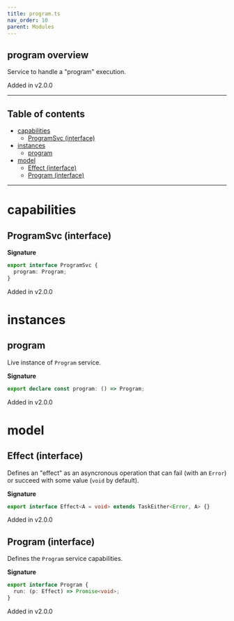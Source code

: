 ```yaml
---
title: program.ts
nav_order: 10
parent: Modules
---
```


## program overview

Service to handle a "program" execution.

Added in v2.0.0

---

<h2 class="text-delta">Table of contents</h2>

- [capabilities](#capabilities)
  - [ProgramSvc (interface)](#programsvc-interface)
- [instances](#instances)
  - [program](#program)
- [model](#model)
  - [Effect (interface)](#effect-interface)
  - [Program (interface)](#program-interface)

---

# capabilities

## ProgramSvc (interface)

**Signature**

```ts
export interface ProgramSvc {
  program: Program;
}
```

Added in v2.0.0

# instances

## program

Live instance of `Program` service.

**Signature**

```ts
export declare const program: () => Program;
```

Added in v2.0.0

# model

## Effect (interface)

Defines an "effect" as an asyncronous operation that can fail (with an `Error`) or succeed with some value (`void` by default).

**Signature**

```ts
export interface Effect<A = void> extends TaskEither<Error, A> {}
```

Added in v2.0.0

## Program (interface)

Defines the `Program` service capabilities.

**Signature**

```ts
export interface Program {
  run: (p: Effect) => Promise<void>;
}
```

Added in v2.0.0
